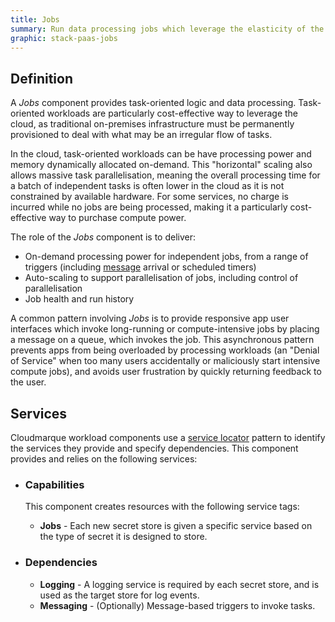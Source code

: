 ```yaml
---
title: Jobs
summary: Run data processing jobs which leverage the elasticity of the cloud for on-demand, scalable compute power.
graphic: stack-paas-jobs
---
```

## Definition
A _Jobs_ component provides task-oriented logic and data processing. Task-oriented workloads are particularly cost-effective way to leverage the cloud, as traditional on-premises infrastructure must be permanently provisioned to deal with what may be an irregular flow of tasks.

In the cloud, task-oriented workloads can be have processing power and memory dynamically allocated on-demand. This "horizontal" scaling also allows massive task parallelisation, meaning the overall processing time for a batch of independent tasks is often lower in the cloud as it is not constrained by available hardware. For some services, no charge is incurred while no jobs are being processed, making it a particularly cost-effective way to purchase compute power.

The role of the _Jobs_ component is to deliver:

  * On-demand processing power for independent jobs, from a range of triggers (including [message](/cloudmarque/architecture/endpoints/messaging.html) arrival or scheduled timers)
  * Auto-scaling to support parallelisation of jobs, including control of parallelisation
  * Job health and run history

A common pattern involving _Jobs_ is to provide responsive app user interfaces which invoke long-running or compute-intensive jobs by placing a message on a queue, which invokes the job. This asynchronous pattern prevents apps from being overloaded by processing workloads (an "Denial of Service" when too many users accidentally or maliciously start intensive compute jobs), and avoids user frustration by quickly returning feedback to the user.

## Services
Cloudmarque workload components use a [service locator](/cloudmarque/tools/service-locator.html) pattern to identify the services they provide and specify dependencies. This component provides and relies on the following services:

 * ### Capabilities
   This component creates resources with the following service tags:
    * **Jobs** - Each new secret store is given a specific service based on the type of secret it is designed to store.

 * ### Dependencies
    * **Logging** - A logging service is required by each secret store, and is used as the target store for log events.
    * **Messaging** - (Optionally) Message-based triggers to invoke tasks.